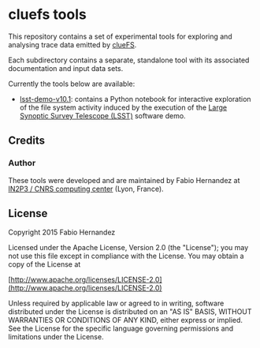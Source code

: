 # cluefs tools

This repository contains a set of experimental tools for exploring and analysing trace data emitted by [clueFS](https://github.com/airnandez/cluefs).

Each subdirectory contains a separate, standalone tool with its associated documentation and input data sets.

Currently the tools below are available:

* [lsst-demo-v10.1](lsst-demo-v10.1): contains a Python notebook for interactive exploration of the file system activity induced by the execution of the [Large Synoptic Survey Telescope (LSST)](http://dm.lsst.org/) software demo.


## Credits

### Author
These tools were developed and are maintained by Fabio Hernandez at [IN2P3 / CNRS computing center](http://cc.in2p3.fr) (Lyon, France). 

## License
Copyright 2015 Fabio Hernandez

Licensed under the Apache License, Version 2.0 (the "License");
you may not use this file except in compliance with the License.
You may obtain a copy of the License at

[http://www.apache.org/licenses/LICENSE-2.0](http://www.apache.org/licenses/LICENSE-2.0)

Unless required by applicable law or agreed to in writing, software
distributed under the License is distributed on an "AS IS" BASIS,
WITHOUT WARRANTIES OR CONDITIONS OF ANY KIND, either express or implied.
See the License for the specific language governing permissions and
limitations under the License.
